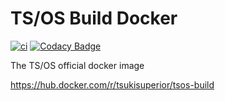 # TS/OS Build Docker

[![ci](https://github.com/tsuki-superior/tsos-build-docker/actions/workflows/docker-image.yml/badge.svg)](https://github.com/tsuki-superior/tsos-build-docker/actions/workflows/docker-image.yml)
[![Codacy Badge](https://app.codacy.com/project/badge/Grade/4721e52c0960408286b2a789db02c575)](https://www.codacy.com/gh/tsuki-superior/tsos-build-docker/dashboard?utm_source=github.com&amp;utm_medium=referral&amp;utm_content=tsuki-superior/tsos-build-docker&amp;utm_campaign=Badge_Grade)

The TS/OS official docker image

https://hub.docker.com/r/tsukisuperior/tsos-build

